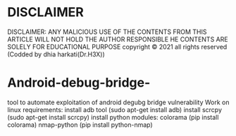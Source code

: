# DISCLAIMER
DISCLAIMER: ANY MALICIOUS USE OF THE CONTENTS FROM THIS ARTICLE 
WILL NOT HOLD THE AUTHOR RESPONSIBLE
HE CONTENTS ARE SOLELY FOR EDUCATIONAL PURPOSE
copyright © 2021 all rights reserved (Codded by dhia harkati(Dr.H3X))

# Android-debug-bridge-
tool to automate exploitation of android degubg bridge vulnerability 
Work on linux 
requirements:
install adb tool (sudo apt-get install adb)
install scrcpy (sudo apt-get install scrcpy)
install python modules:
colorama (pip install colorama)
nmap-python (pip install python-nmap)
